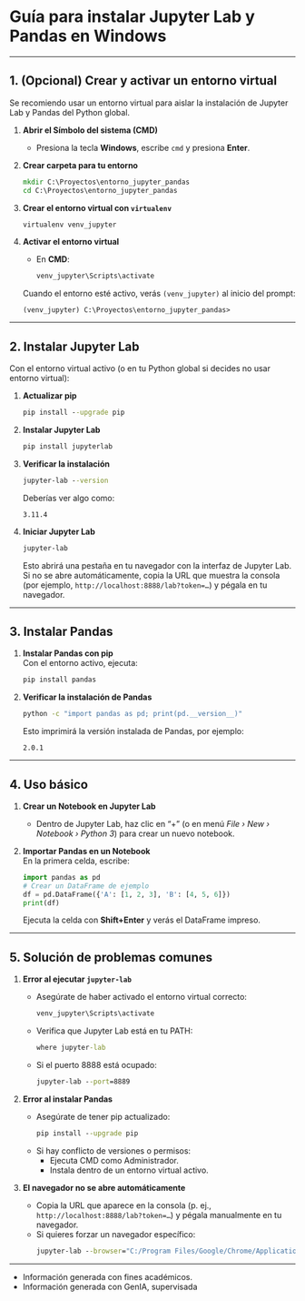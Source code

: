 # Guía para instalar Jupyter Lab y Pandas en Windows

---

## 1. (Opcional) Crear y activar un entorno virtual

Se recomiendo usar un entorno virtual para aislar la instalación de Jupyter Lab y Pandas del Python global.

1. **Abrir el Símbolo del sistema (CMD)**  
   - Presiona la tecla **Windows**, escribe `cmd` y presiona **Enter**.

2. **Crear carpeta para tu entorno**  
   ```bat
   mkdir C:\Proyectos\entorno_jupyter_pandas
   cd C:\Proyectos\entorno_jupyter_pandas
   ```

3. **Crear el entorno virtual con `virtualenv`**  
   ```bat
   virtualenv venv_jupyter
   ```

4. **Activar el entorno virtual**  
   - En **CMD**:
     ```bat
     venv_jupyter\Scripts\activate
     ```

   Cuando el entorno esté activo, verás `(venv_jupyter)` al inicio del prompt:
   ```
   (venv_jupyter) C:\Proyectos\entorno_jupyter_pandas>
   ```

---

## 2. Instalar Jupyter Lab

Con el entorno virtual activo (o en tu Python global si decides no usar entorno virtual):

1. **Actualizar pip**  
   ```bat
   pip install --upgrade pip
   ```

2. **Instalar Jupyter Lab**  
   ```bat
   pip install jupyterlab
   ```

3. **Verificar la instalación**  
   ```bat
   jupyter-lab --version
   ```
   Deberías ver algo como:
   ```
   3.11.4
   ```

4. **Iniciar Jupyter Lab**  
   ```bat
   jupyter-lab
   ```
   Esto abrirá una pestaña en tu navegador con la interfaz de Jupyter Lab. Si no se abre automáticamente, copia la URL que muestra la consola (por ejemplo, `http://localhost:8888/lab?token=…`) y pégala en tu navegador.

---

## 3. Instalar Pandas

1. **Instalar Pandas con pip**  
   Con el entorno activo, ejecuta:
   ```bat
   pip install pandas
   ```

2. **Verificar la instalación de Pandas**  
   ```bat
   python -c "import pandas as pd; print(pd.__version__)"
   ```
   Esto imprimirá la versión instalada de Pandas, por ejemplo:
   ```
   2.0.1
   ```

---

## 4. Uso básico

1. **Crear un Notebook en Jupyter Lab**  
   - Dentro de Jupyter Lab, haz clic en “+” (o en menú *File › New › Notebook › Python 3*) para crear un nuevo notebook.

2. **Importar Pandas en un Notebook**  
   En la primera celda, escribe:
   ```python
   import pandas as pd
   # Crear un DataFrame de ejemplo
   df = pd.DataFrame({'A': [1, 2, 3], 'B': [4, 5, 6]})
   print(df)
   ```
   Ejecuta la celda con **Shift+Enter** y verás el DataFrame impreso.

---

## 5. Solución de problemas comunes

1. **Error al ejecutar `jupyter-lab`**  
   - Asegúrate de haber activado el entorno virtual correcto:  
     ```bat
     venv_jupyter\Scripts\activate
     ```
   - Verifica que Jupyter Lab está en tu PATH:
     ```bat
     where jupyter-lab
     ```
   - Si el puerto 8888 está ocupado:
     ```bat
     jupyter-lab --port=8889
     ```

2. **Error al instalar Pandas**  
   - Asegúrate de tener pip actualizado:
     ```bat
     pip install --upgrade pip
     ```
   - Si hay conflicto de versiones o permisos:
     - Ejecuta CMD como Administrador.
     - Instala dentro de un entorno virtual activo.

3. **El navegador no se abre automáticamente**  
   - Copia la URL que aparece en la consola (p. ej., `http://localhost:8888/lab?token=…`) y pégala manualmente en tu navegador.
   - Si quieres forzar un navegador específico:
     ```bat
     jupyter-lab --browser="C:/Program Files/Google/Chrome/Application/chrome.exe %s"
     ```

---

* Información generada con fines académicos.
* Información generada con GenIA, supervisada
